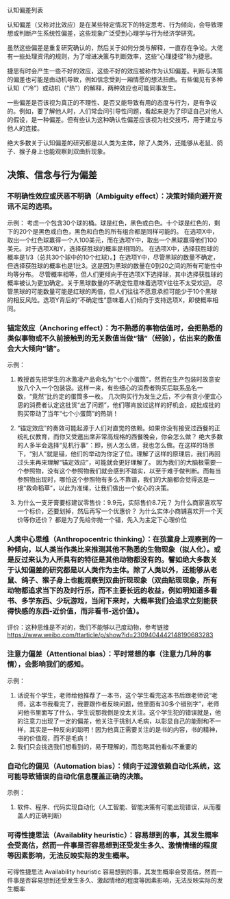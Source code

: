 认知偏差列表

认知偏差（又称对比效应）是在某些特定情况下的特定思考、行为倾向，会导致理想或判断产生系统性偏差，这些现象广泛受到心理学与行为经济学研究。

虽然这些偏差是重复研究确认的，然后关于如何分类与解释，一直存在争论。大佬有一些处理资讯的规则，为了增进决策与判断效率，这些“心理捷径”称为捷思。

捷思有时会产生一些不好的效应，这些不好的效应被称作为认知偏差。判断与决策的偏差也可能是由动机导致，例如信念受到一厢情愿的想法扭曲。有些偏见有多种认知（“冷”）或动机（“热”）的解释，两种效应也可能同事发生。

一些偏差是否该视为真正的不理性、是否又能导致有用的态度与行为，是有争议的。例如，要了解他人时，人们常会问引导性问题，看起来是为了印证自己对他人的假设，是一种偏差。但有些认为这种确认性偏差应该视为社交技巧，用于建立与他人的连接。

绝大多数关于认知偏差的研究都是以人类为主体，除了人类外，还能够从老鼠、鸽子、猴子身上也能观察到双曲折现象。

## 决策、信念与行为偏差

### 不明确性效应或厌恶不明确（Ambiguity effect）：决策时倾向避开资讯不足的选项。
示例：
考虑一个包含30个球的桶。球是红色，黑色或白色。十个球是红色的，剩下的20个是黑色或白色，黑色和白色的所有组合都是同样可能的。
在选项X中，取出一个红色球赢得一个人100美元，而在选项Y中，取出一个黑球赢得他们100美元。对于选项X和Y，选择获胜球的概率是相同的。
在选项X中，选择获胜球的概率是1/3（总共30个球中的10个红球）。】在选项Y中，尽管黑球的数量不确定，但选择获胜球的概率也是1比3。这是因为黑球的数量在0到20之间的所有可能性中均等分布。
尽管概率相等，但人们更倾向于在选项X下选择球，其中选择获胜球的概率被认为更加确定。关于黑球数量的不确定性意味着选项Y往往不太受欢迎。
尽管黑球的可能数量可能是红球的两倍，但人们往往不愿意承担可能少于10个黑球的相反风险。选项Y背后的“不确定性”意味着人们倾向于支持选项X，即使概率相同。

### 锚定效应（Anchoring effect）：为不熟悉的事物估值时，会把熟悉的类似事物或不久前接触到的无关数值当做“锚”（经验），估出来的数值会大大倾向“锚”。
示例：
1. 教授首先把学生的冰激凌产品命名为“七个小蛋筒”，然而在生产包装时故意安放八个入一个包装袋。这样一来，有些细心的消费者购买后联系品名一数，“竟然”比约定的蛋筒多一枚。
几次购买行为发生之后，不少有贪小便宜心思的消费者认定这批货“出了问题”，他们哪肯放过这样的好机会，成批成批的购买带动了当年“七个小蛋筒”的热销！

2. “锚定效应”的奏效可能起源于人们对直觉的依赖。如果你没有接受过西餐的正统礼仪教育，而你又受邀出席非常高规格的西餐晚会，你会怎么做？
   绝大多数的人多半会选择“见机行事”：即，别人怎么做，我也怎么做。在这样的场景下，“别人”就是锚，他们的举动为你定了位。理解了这样的原理后，我们再回过头来再来理解“锚定效应”，可能就会更好理解了。
   因为我们的大脑极需要一个参照物，没有这个参照物我们就会感到不踏实，以至于难于做判断。而每当参照物出现时，哪怕这个参照物有多么不靠谱，我们的大脑都会觉得这是一根“救命稻草”，以此为准绳，让我们做出一个安心的决策。
   
3. 为什么一支牙膏要标建议零售价：9.9元，实际售价8.7元？
   为什么商家喜欢写一个标价，还要划掉，然后再写一个优惠价？
   为什么实体小商铺喜欢开一个天价等你还价？ 都是为了先给你抛一个锚，先入为主定下心理价位
   
### 人类中心思维（Anthropocentric thinking）：在孩童身上观察到的一种倾向，以人类当作类比来推测其他不熟悉的生物现象（拟人化）。或是反过来认为人所具有的特征是其他动物都没有的。譬如绝大多数关于认知偏差的研究都是以人类作为主体。除了人类以外，还能够从老鼠、鸽子、猴子身上也能观察到双曲折现现象（双曲贴现现象，所有动物都追求当下的及时行乐，而不主要长远的收益，例如明知道多看书、多学东西、少玩游戏，当闲下来时，大概率我们会追求立刻能获得快感的东西-近价值，而非看书-远价值）。    
评价：这种思维是不对的，我们不能够以己度动物，参考链接 https://www.weibo.com/ttarticle/p/show?id=2309404442148190683283

### 注意力偏差（Attentional bias）：平时常想的事（注意力几种的事情），会影响我们的感知。
示例：
1. 话说有个学生，老师给他推荐了一本书，这个学生看完这本书后跟老师说“老师，这本书我看完了，我要跟作者反映问题，他里面有30多个错别字”，老师问他书里面写了什么，学生说那我倒是没太关注。这个学生犯的错误就是，他的注意力出现了一定的偏差，他关注于挑别人毛病，以彰显自己的能耐和不一样，其实是一种反向的聪明！因为他真正需要关注的是书的内容，书的精神，书的价值观，而不是毛病！
2. 我们只会挑选我们想看到的，易于理解的，而忽略其他看似不重要的

### 自动化的偏见（Automation bias）：倾向于过渡依赖自动化系统，这可能导致错误的自动化信息覆盖正确的决策。
示例：
1. 软件、程序、代码实现自动化（人工智能、智能决策有可能出现错误，从而覆盖人的正确判断）

### 可得性捷思法（Availablity heuristic）：容易想到的事，其发生概率会受高估，然而一件事是否容易想到还受发生多久、激情情绪的程度等因素影响，无法反映实际的发生概率。

可得性捷思法	Availability heuristic	容易想到的事，其发生概率会受高估，然而一件事是否容易想到还受发生多久、激起情绪的程度等因素影响，无法反映实际的发生概率